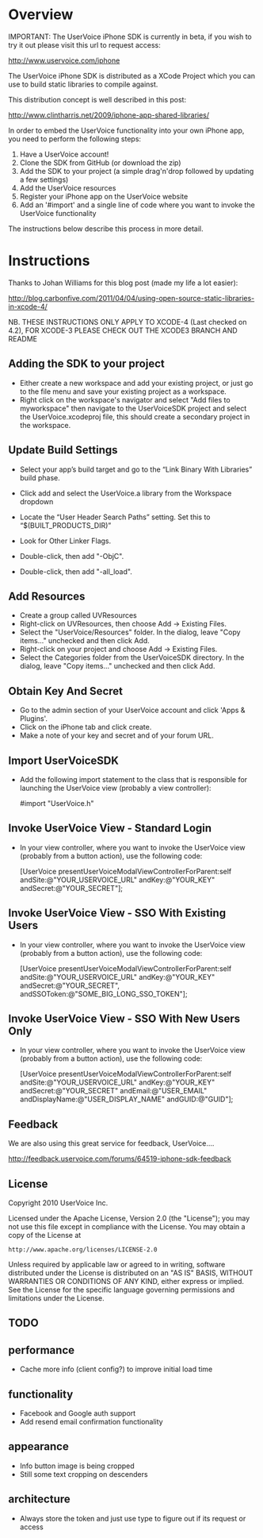 Overview
========

IMPORTANT: The UserVoice iPhone SDK is currently in beta, if you wish to try it out please visit this url to request access:

http://www.uservoice.com/iphone

The UserVoice iPhone SDK is distributed as a XCode Project which you can use to build static libraries to compile against. 

This distribution concept is well described in this post:

http://www.clintharris.net/2009/iphone-app-shared-libraries/

In order to embed the UserVoice functionality into your own iPhone app, you need to perform the following steps:

1. Have a UserVoice account!
2. Clone the SDK from GitHub (or download the zip)
3. Add the SDK to your project (a simple drag'n'drop followed by updating a few settings)
4. Add the UserVoice resources
5. Register your iPhone app on the UserVoice website
6. Add an '#import' and a single line of code where you want to invoke the UserVoice functionality

The instructions below describe this process in more detail.


Instructions
============

Thanks to Johan Williams for this blog post (made my life a lot easier):

http://blog.carbonfive.com/2011/04/04/using-open-source-static-libraries-in-xcode-4/

NB. THESE INSTRUCTIONS ONLY APPLY TO XCODE-4 (Last checked on 4.2), FOR XCODE-3 PLEASE CHECK OUT THE XCODE3 BRANCH AND README

Adding the SDK to your project 
------------------------------

* Either create a new workspace and add your existing project, or just go to the file menu and save your existing project as a workspace.
* Right click on the workspace's navigator and select "Add files to myworkspace" then navigate to the UserVoiceSDK project and select the UserVoice.xcodeproj file, this should create a secondary project in the workspace.


Update Build Settings
---------------------

* Select your app’s build target and go to the “Link Binary With Libraries” build phase.
* Click add and select the UserVoice.a library from the Workspace dropdown
* Locate the “User Header Search Paths” setting. Set this to “$(BUILT_PRODUCTS_DIR)”

* Look for Other Linker Flags.
* Double-click, then add "-ObjC".
* Double-click, then add "-all_load".


Add Resources
-------------

* Create a group called UVResources
* Right-click on UVResources, then choose Add -> Existing Files.
* Select the "UserVoice/Resources" folder. In the dialog, leave "Copy items..." unchecked and then click Add.
* Right-click on your project and choose Add -> Existing Files.
* Select the Categories folder from the UserVoiceSDK directory. In the dialog, leave "Copy items..." unchecked and then click Add.


Obtain Key And Secret
---------------------

* Go to the admin section of your UserVoice account and click 'Apps & Plugins'.
* Click on the iPhone tab and click create.
* Make a note of your key and secret and of your forum URL.


Import UserVoiceSDK
-------------------

* Add the following import statement to the class that is responsible for launching the UserVoice view (probably a view controller):

    #import "UserVoice.h"
	

Invoke UserVoice View - Standard Login
--------------------------------------

* In your view controller, where you want to invoke the UserVoice view (probably from a button action), use the following code:

	[UserVoice presentUserVoiceModalViewControllerForParent:self
													andSite:@"YOUR_USERVOICE_URL"
													 andKey:@"YOUR_KEY"
												  andSecret:@"YOUR_SECRET"];
												  
Invoke UserVoice View - SSO With Existing Users
-----------------------------------------------

* In your view controller, where you want to invoke the UserVoice view (probably from a button action), use the following code:

	[UserVoice presentUserVoiceModalViewControllerForParent:self
													andSite:@"YOUR_USERVOICE_URL"
													 andKey:@"YOUR_KEY"
												  andSecret:@"YOUR_SECRET",
												andSSOToken:@"SOME_BIG_LONG_SSO_TOKEN"];


Invoke UserVoice View - SSO With New Users Only
-----------------------------------------------
												  
* In your view controller, where you want to invoke the UserVoice view (probably from a button action), use the following code:

	[UserVoice presentUserVoiceModalViewControllerForParent:self
													andSite:@"YOUR_USERVOICE_URL"
													 andKey:@"YOUR_KEY"
												  andSecret:@"YOUR_SECRET"
												   andEmail:@"USER_EMAIL"
											 andDisplayName:@"USER_DISPLAY_NAME"
													andGUID:@"GUID"];
													

Feedback
--------

We are also using this great service for feedback, UserVoice....

http://feedback.uservoice.com/forums/64519-iphone-sdk-feedback

License
-------

Copyright 2010 UserVoice Inc. 

Licensed under the Apache License, Version 2.0 (the "License");
you may not use this file except in compliance with the License.
You may obtain a copy of the License at

    http://www.apache.org/licenses/LICENSE-2.0

Unless required by applicable law or agreed to in writing, software
distributed under the License is distributed on an "AS IS" BASIS,
WITHOUT WARRANTIES OR CONDITIONS OF ANY KIND, either express or implied.
See the License for the specific language governing permissions and
limitations under the License.


TODO
----

## performance

* Cache more info (client config?) to improve initial load time

## functionality

* Facebook and Google auth support
* Add resend email confirmation functionality

## appearance

* Info button image is being cropped
* Still some text cropping on descenders

## architecture

* Always store the token and just use type to figure out if its request or access
